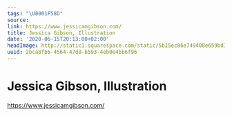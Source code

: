 ```yaml
---
tags: "\U0001F58D"
source:
link: https://www.jessicamgibson.com/
title: Jessica Gibson, Illustration
date: '2020-06-15T20:13:00+02:00'
headImage: http://static1.squarespace.com/static/5b15ec86e749408e659bd3c4/t/5d813d5129447844308f3f4c/1568750931171/Website-lexicon.jpg?format=1500w
uuid: 2bca8fb5-4564-47d8-b593-4eb0e4bb6f96
---
```


# Jessica Gibson, Illustration
https://www.jessicamgibson.com/
